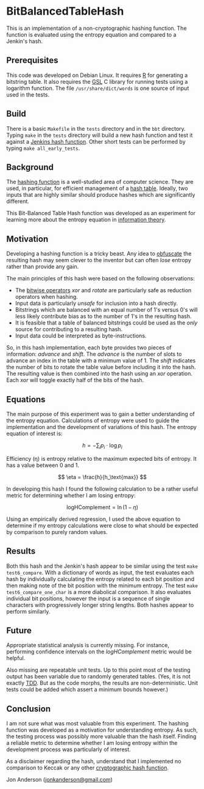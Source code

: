 # BitBalancedTableHash

This is an implementation of a non-cryptographic hashing function. The function is evaluated using the entropy equation and compared to a Jenkin's hash.

## Prerequisites

This code was developed on Debian Linux.  It requires [R](https://en.wikipedia.org/wiki/R_(programming_language)) for generating a bitstring table.  It also requires the [GSL](https://en.wikipedia.org/wiki/GNU_Scientific_Library) C library for running tests using a logarithm function. The file `/usr/share/dict/words` is one source of input used in the tests.

## Build

There is a basic `Makefile` in the `tests` directory and in the `bbt` directory.  Typing `make` in the `tests` directory will build a new hash function and test it against a [Jenkins hash function](https://en.wikipedia.org/wiki/Jenkins_hash_function).  Other short tests can be performed by typing `make all_early_tests`.

## Background

The [hashing function](https://en.wikipedia.org/wiki/Hash_function) is a well-studied area of computer science.  They are used, in particular, for efficient management of a [hash table](https://en.wikipedia.org/wiki/Hash_table). Ideally, two inputs that are highly similar should produce hashes which are significantly different.

This Bit-Balanced Table Hash function was developed as an experiment for learning more about the entropy equation in [information theory](https://en.wikipedia.org/wiki/Entropy_(information_theory)).

## Motivation

Developing a hashing function is a tricky beast.  Any idea to [obfuscate](https://en.wikipedia.org/wiki/Obfuscation) the resulting hash may seem clever to the inventor but can often *lose* entropy rather than provide any gain.

The main principles of this hash were based on the following observations:

- The [bitwise operators](https://en.wikipedia.org/wiki/Bitwise_operation) *xor* and *rotate* are particularly safe as reduction operators when hashing.
- Input data is particularly *unsafe* for inclusion into a hash directly.
- Bitstrings which are balanced with an equal number of 1's versus 0's will less likely contribute bias as to the number of 1's in the resulting hash.
- It is feasible that a table of balanced bitstrings could be used as the *only* source for contributing to a resulting hash.
- Input data could be interpreted as byte-instructions.

So, in this hash implementation, each byte provides two pieces of information: *advance* and *shift*.  The *advance* is the number of slots to advance an index in the table with a minimum value of 1.  The *shift* indicates the number of bits to rotate the table value before including it into the hash.  The resulting value is then combined into the hash using an *xor* operation.  Each *xor* will toggle exactly half of the bits of the hash.

## Equations

The main purpose of this experiment was to gain a better understanding of the entropy equation.  Calculations of entropy were used to guide the implementation and the development of variations of this hash.  The entropy equation of interest is:

$$
h = -\sum_i{p_i\cdot\log{p_i}}
$$

Efficiency (&eta;) is entropy relative to the maximum expected bits of entropy.  It has a value between 0 and 1.

$$
\eta = \frac{h}{h_\text{max}}
$$

In developing this hash I found the following calculation to be a rather useful metric for determining whether I am losing entropy:

$$
\text{logHComplement} = \ln{(1-\eta)}
$$

Using an empirically derived regression, I used the above equation to determine if my entropy calculations were close to what should be expected by comparison to purely random values.

## Results

Both this hash and the Jenkin's hash appear to be similar using the test `make test6_compare`.  With a dictionary of words as input, the test evaluates each hash by individually calculating the entropy related  to each bit position and then making note of the bit position with the minimum entropy.  The test `make test6_compare_one_char` is a more diabolical comparison.  It also evaluates individual bit positions, however the input is a sequence of single characters with progressively longer string lengths. Both hashes appear to perform similarly.

## Future

Appropriate statistical analysis is currently missing. For instance, performing confidence intervals on the *logHComplement* metric would be helpful.

Also missing are repeatable unit tests. Up to this point most of the testing output has been variable due to randomly generated tables.  (Yes, it is not exactly [TDD](https://en.wikipedia.org/wiki/Test-driven_development).  But as the code morphs, the results are non-deterministic.  Unit tests could be added which assert a minimum bounds however.)

## Conclusion

I am not sure what was most valuable from this experiment. The hashing function was developed as a motivation for understanding entropy.  As such, the testing process was possibly more valuable than the hash itself.  Finding a reliable metric to determine whether I am losing entropy within the development process was particularly of interest.

As a disclaimer regarding the hash, understand that I implemented no comparison to Keccak or any other [cryptographic hash function](https://en.wikipedia.org/wiki/Cryptographic_hash_function).

Jon Anderson (jonkanderson@gmail.com)
